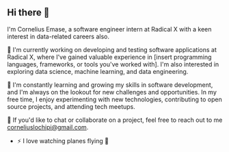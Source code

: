## Hi there 👋

I'm Cornelius Emase, a software engineer intern at Radical X with a keen interest in data-related careers also.

🔭 I'm currently working on developing and testing software applications at Radical X, where I've gained valuable experience in [insert programming languages, frameworks, or tools you've worked with]. I'm also interested in exploring data science, machine learning, and data engineering.

🌱 I'm constantly learning and growing my skills in software development, and I'm always on the lookout for new challenges and opportunities. In my free time, I enjoy experimenting with new technologies, contributing to open source projects, and attending tech meetups.

💬 If you'd like to chat or collaborate on a project, feel free to reach out to me corneliuslochipi@gmail.com.

- ⚡ I love watching planes flying 🤩
